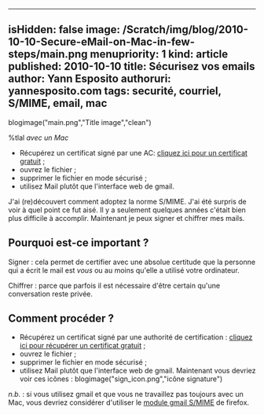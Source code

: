 -----
isHidden:       false
image: /Scratch/img/blog/2010-10-10-Secure-eMail-on-Mac-in-few-steps/main.png
menupriority:   1
kind:           article
published: 2010-10-10
title: Sécurisez vos emails
author: Yann Esposito
authoruri: yannesposito.com
tags:  securité, courriel, S/MIME, email, mac
-----

blogimage("main.png","Title image","clean")

<div class="intro">

%tlal _avec un Mac_ 

- Récupérez un certificat signé par une AC: [cliquez ici pour un certificat gratuit](http://www.instantssl.com/ssl-certificate-products/free-email-certificate.html) ;
- ouvrez le fichier ;
- supprimer le fichier en mode sécurisé ;
- utilisez Mail plutôt que l'interface web de gmail.

</div>

J'ai (re)découvert comment adoptez la norme S/MIME. 
J'ai été surpris de voir à quel point ce fut aisé.
Il y a seulement quelques années c'était bien plus difficile à accomplir.
Maintenant je peux signer et chiffrer mes mails.

## Pourquoi est-ce important ?

Signer : cela permet de certifier avec une absolue certitude que la personne qui a écrit le mail est _vous_ ou au moins qu'elle a utilisé votre ordinateur.

Chiffrer : parce que parfois il est nécessaire d'être certain qu'une conversation reste privée.

## Comment procéder ?

- Récupérez un certificat signé par une authorité de certification : [cliquez ici pour récupérer un certificat gratuit](http://www.instantssl.com/ssl-certificate-products/free-email-certificate.html) ;
- ouvrez le fichier ;
- supprimer le fichier en mode sécurisé ;
- utilisez Mail plutôt que l'interface web de gmail.
  Maintenant vous devriez voir ces icônes : 
  blogimage("sign_icon.png","icône signature")

_n.b._ : si vous utilisez gmail et que vous ne travaillez pas toujours avec un Mac, vous devriez considérer d'utiliser le [module gmail S/MIME](https://addons.mozilla.org/firefox/addon/592) de firefox.
